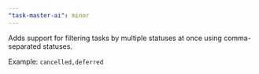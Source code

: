 ```yaml
---
"task-master-ai": minor
---
```


Adds support for filtering tasks by multiple statuses at once using comma-separated statuses.

Example: `cancelled,deferred`

